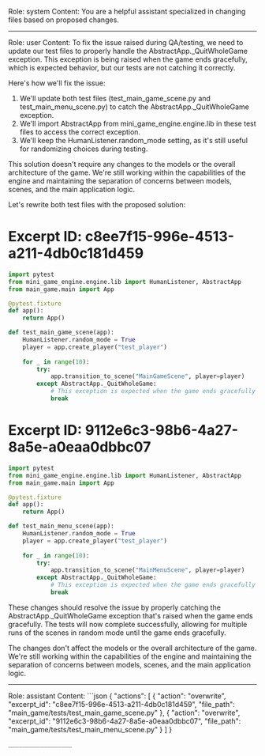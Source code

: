 Role: system
Content: You are a helpful assistant specialized in changing files based on proposed changes.
__________________
Role: user
Content: To fix the issue raised during QA/testing, we need to update our test files to properly handle the AbstractApp._QuitWholeGame exception. This exception is being raised when the game ends gracefully, which is expected behavior, but our tests are not catching it correctly.

Here's how we'll fix the issue:

1. We'll update both test files (test_main_game_scene.py and test_main_menu_scene.py) to catch the AbstractApp._QuitWholeGame exception.
2. We'll import AbstractApp from mini_game_engine.engine.lib in these test files to access the correct exception.
3. We'll keep the HumanListener.random_mode setting, as it's still useful for randomizing choices during testing.

This solution doesn't require any changes to the models or the overall architecture of the game. We're still working within the capabilities of the engine and maintaining the separation of concerns between models, scenes, and the main application logic.

Let's rewrite both test files with the proposed solution:

# Excerpt ID: c8ee7f15-996e-4513-a211-4db0c181d459
```python main_game/tests/test_main_game_scene.py
import pytest
from mini_game_engine.engine.lib import HumanListener, AbstractApp
from main_game.main import App

@pytest.fixture
def app():
    return App()

def test_main_game_scene(app):
    HumanListener.random_mode = True
    player = app.create_player("test_player")
    
    for _ in range(10):
        try:
            app.transition_to_scene("MainGameScene", player=player)
        except AbstractApp._QuitWholeGame:
            # This exception is expected when the game ends gracefully
            break
```

# Excerpt ID: 9112e6c3-98b6-4a27-8a5e-a0eaa0dbbc07
```python main_game/tests/test_main_menu_scene.py
import pytest
from mini_game_engine.engine.lib import HumanListener, AbstractApp
from main_game.main import App

@pytest.fixture
def app():
    return App()

def test_main_menu_scene(app):
    HumanListener.random_mode = True
    player = app.create_player("test_player")
    
    for _ in range(10):
        try:
            app.transition_to_scene("MainMenuScene", player=player)
        except AbstractApp._QuitWholeGame:
            # This exception is expected when the game ends gracefully
            break
```

These changes should resolve the issue by properly catching the AbstractApp._QuitWholeGame exception that's raised when the game ends gracefully. The tests will now complete successfully, allowing for multiple runs of the scenes in random mode until the game ends gracefully.

The changes don't affect the models or the overall architecture of the game. We're still working within the capabilities of the engine and maintaining the separation of concerns between models, scenes, and the main application logic.
__________________
Role: assistant
Content: ```json
{
  "actions": [
    {
      "action": "overwrite",
      "excerpt_id": "c8ee7f15-996e-4513-a211-4db0c181d459",
      "file_path": "main_game/tests/test_main_game_scene.py"
    },
    {
      "action": "overwrite",
      "excerpt_id": "9112e6c3-98b6-4a27-8a5e-a0eaa0dbbc07",
      "file_path": "main_game/tests/test_main_menu_scene.py"
    }
  ]
}
```
__________________
